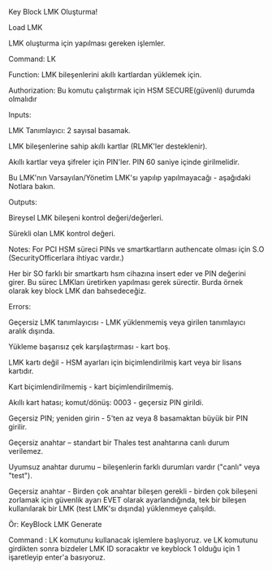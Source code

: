 
Key Block LMK Oluşturma!

Load LMK 

LMK oluşturma için yapılması gereken işlemler.

Command: LK

Function: LMK bileşenlerini akıllı kartlardan yüklemek için.

Authorization: Bu komutu çalıştırmak için HSM SECURE(güvenli) durumda olmalıdır

Inputs: 

LMK Tanımlayıcı: 2 sayısal basamak.

LMK bileşenlerine sahip akıllı kartlar (RLMK'ler desteklenir).

Akıllı kartlar veya şifreler için PIN'ler. PIN 60 saniye içinde girilmelidir.

Bu LMK'nın Varsayılan/Yönetim LMK'sı yapılıp yapılmayacağı - aşağıdaki Notlara bakın.

Outputs:

Bireysel LMK bileşeni kontrol değeri/değerleri.

Sürekli olan LMK kontrol değeri.

Notes: For PCI HSM süreci PINs ve smartkartların authencate olması için S.O (SecurityOfficerlara ihtiyac vardır.)

Her bir SO farklı bir smartkartı hsm cihazına insert eder ve PIN değerini girer. Bu sürec LMKları üretirken yapılması gerek sürectir. Burda örnek olarak key block LMK dan bahsedeceğiz.


Errors: 

Geçersiz LMK tanımlayıcısı - LMK yüklenmemiş veya girilen tanımlayıcı aralık dışında.

Yükleme başarısız çek karşılaştırması - kart boş.

LMK kartı değil - HSM ayarları için biçimlendirilmiş kart veya bir lisans kartıdır.

Kart biçimlendirilmemiş - kart biçimlendirilmemiş.

Akıllı kart hatası; komut/dönüş: 0003 - geçersiz PIN girildi.

Geçersiz PIN; yeniden girin - 5'ten az veya 8 basamaktan büyük bir PIN girilir.

Geçersiz anahtar – standart bir Thales test anahtarına canlı durum verilemez.

Uyumsuz anahtar durumu – bileşenlerin farklı durumları vardır ("canlı" veya "test").

Geçersiz anahtar - Birden çok anahtar bileşen gerekli - birden çok bileşeni zorlamak için güvenlik ayarı EVET olarak ayarlandığında, tek bir bileşen kullanılarak bir LMK (test LMK'sı dışında) yüklenmeye çalışıldı.




Ör: KeyBlock LMK Generate

Command : LK komutunu kullanacak işlemlere başlıyoruz. ve LK komutunu girdikten sonra bizdeler LMK ID soracaktır ve keyblock 1 olduğu için 1 işaretleyip enter'a basıyoruz.

